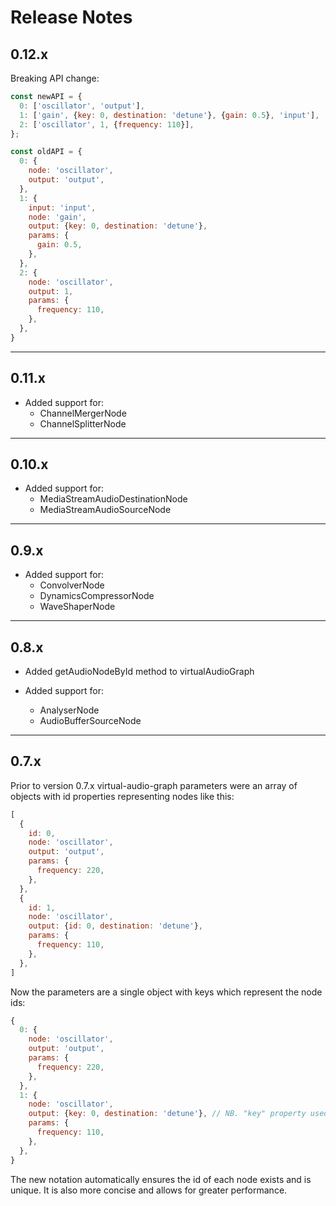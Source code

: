 # Release Notes

## 0.12.x

Breaking API change:

```javascript
const newAPI = {
  0: ['oscillator', 'output'],
  1: ['gain', {key: 0, destination: 'detune'}, {gain: 0.5}, 'input'],
  2: ['oscillator', 1, {frequency: 110}],
};
```

```javascript
const oldAPI = {
  0: {
    node: 'oscillator',
    output: 'output',
  },
  1: {
    input: 'input',
    node: 'gain',
    output: {key: 0, destination: 'detune'},
    params: {
      gain: 0.5,
    },
  },
  2: {
    node: 'oscillator',
    output: 1,
    params: {
      frequency: 110,
    },
  },
}
```

___

## 0.11.x

- Added support for:
  - ChannelMergerNode
  - ChannelSplitterNode

___

## 0.10.x

- Added support for:
  - MediaStreamAudioDestinationNode
  - MediaStreamAudioSourceNode

___

## 0.9.x

- Added support for:
  - ConvolverNode
  - DynamicsCompressorNode
  - WaveShaperNode

___

## 0.8.x

- Added getAudioNodeById method to virtualAudioGraph

- Added support for:
  - AnalyserNode
  - AudioBufferSourceNode

___

## 0.7.x

Prior to version 0.7.x virtual-audio-graph parameters were an array of objects with id properties representing nodes like this:

```javascript
[
  {
    id: 0,
    node: 'oscillator',
    output: 'output',
    params: {
      frequency: 220,
    },
  },
  {
    id: 1,
    node: 'oscillator',
    output: {id: 0, destination: 'detune'},
    params: {
      frequency: 110,
    },
  },
]
```

Now the parameters are a single object with keys which represent the node ids:

```javascript
{
  0: {
    node: 'oscillator',
    output: 'output',
    params: {
      frequency: 220,
    },
  },
  1: {
    node: 'oscillator',
    output: {key: 0, destination: 'detune'}, // NB. "key" property used to be "id"
    params: {
      frequency: 110,
    },
  },
}
```

The new notation automatically ensures the id of each node exists and is unique. It is also more concise and allows for greater performance.

